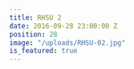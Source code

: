 ```yaml
---
title: RHSU 2
date: 2016-09-28 23:00:00 Z
position: 28
image: "/uploads/RHSU-02.jpg"
is_featured: true
---
```


